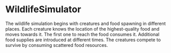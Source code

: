 # WildlifeSimulator
The wildlife simulation begins with creatures and food spawning in different places. Each creature knows the location of the highest-quality food and moves towards it. The first one to reach the food consumes it. Additional food supplies are introduced at different times. The creatures compete to survive by consuming scattered food resources.
